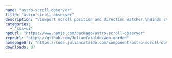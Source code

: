 ```yaml
---
name: "astro-scroll-observer"
title: "astro-scroll-observer"
description: "Viewport scroll position and direction watcher.\nBinds states data attributes to `HTML` for further JS/CSS usage.\nScroll event is throttled for performance economy."
categories:
  - "css+ui"
npmUrl: "https://www.npmjs.com/package/astro-scroll-observer"
repoUrl: "https://github.com/JulianCataldo/web-garden"
homepageUrl: "https://code.juliancataldo.com/component/astro-scroll-observer"
downloads: 87
---
```

